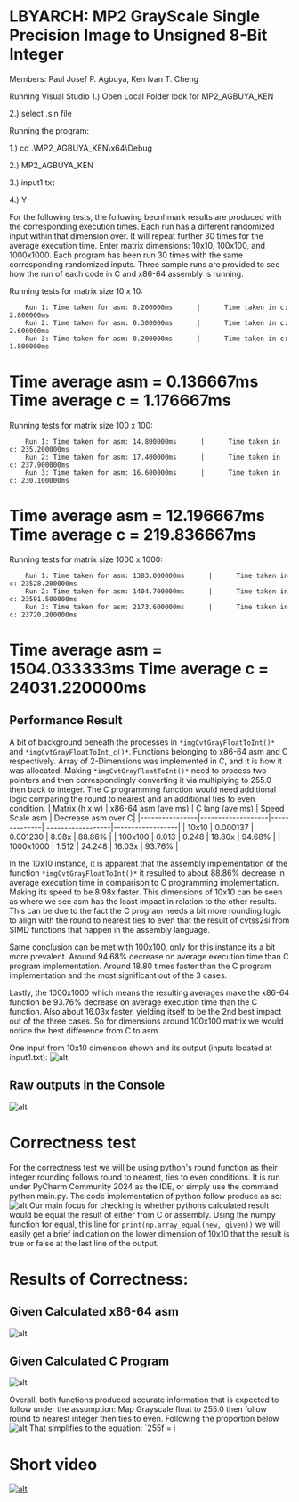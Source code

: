 # LBYARCH: MP2 GrayScale Single Precision Image to Unsigned 8-Bit Integer

Members:
Paul Josef P. Agbuya,
Ken Ivan T. Cheng

Running Visual Studio
1.) Open Local Folder look for MP2_AGBUYA_KEN

2.) select .sln file

Running the program:

1.) cd .\MP2_AGBUYA_KEN\x64\Debug

2.) MP2_AGBUYA_KEN

3.) input1.txt

4.) Y


For the following tests, the following becnhmark results are produced with the corresponding execution times. Each run has a different randomized input within that dimension over. It will repeat further 30 times for the average execution time. 
Enter matrix dimensions: 10x10, 100x100, and 1000x1000. Each program has been run 30 times with the same corresponding randomized inputs. Three sample runs are provided to see how the run of each code in C and x86-64 assembly is running.

Running tests for matrix size 10 x 10:

        Run 1: Time taken for asm: 0.200000ms      |      Time taken in c: 2.800000ms
        Run 2: Time taken for asm: 0.300000ms      |      Time taken in c: 2.600000ms
        Run 3: Time taken for asm: 0.200000ms      |      Time taken in c: 1.800000ms

Time average asm = 0.136667ms
Time average c = 1.176667ms
===========================

Running tests for matrix size 100 x 100:

        Run 1: Time taken for asm: 14.800000ms      |      Time taken in c: 235.200000ms
        Run 2: Time taken for asm: 17.400000ms      |      Time taken in c: 237.900000ms
        Run 3: Time taken for asm: 16.600000ms      |      Time taken in c: 230.100000ms

Time average asm = 12.196667ms
Time average c = 219.836667ms
===========================

Running tests for matrix size 1000 x 1000:

        Run 1: Time taken for asm: 1383.000000ms      |      Time taken in c: 23528.200000ms
        Run 2: Time taken for asm: 1404.700000ms      |      Time taken in c: 23591.500000ms
        Run 3: Time taken for asm: 2173.600000ms      |      Time taken in c: 23720.200000ms

Time average asm = 1504.033333ms
Time average c = 24031.220000ms
===========================

## Performance Result
A bit of background beneath the processes in ``*imgCvtGrayFloatToInt()*`` and ``*imgCvtGrayFloatToInt_c()*``. Functions belonging to x86-64 asm and C respectively. Array of 2-Dimensions was implemented in C, and it is how it was allocated. Making ``*imgCvtGrayFloatToInt()*`` need to process two pointers and then correspondingly converting it via multiplying to 255.0 then back to integer. The C programming function would need additional logic comparing the round to nearest and an additional ties to even condition.
| Matrix (h x w) | x86-64 asm   (ave ms) | C lang (ave ms)  | Speed Scale asm  | Decrease asm over C|
|----------------|-------------------|--------------| ------------------|------------------|
| 10x10          | 0.000137	     | 0.001230	    | 8.98x		| 88.86%		|
| 100x100        | 0.013     | 0.248    | 18.80x		| 94.68%	|
| 1000x1000      | 1.512     | 24.248     | 16.03x		| 93.76%		|



In the 10x10 instance, it is apparent that the assembly implementation of the function ``*imgCvtGrayFloatToInt()*`` it resulted to about 88.86% decrease in average execution time in comparison to C programming implementation. Making its speed to be 8.98x faster. This dimensions of 10x10 can be seen as where we see asm has the least impact in relation to the other results. This can be due to the fact the C program needs a bit more rounding logic to align with the round to nearest ties to even that the result of cvtss2si from SIMD functions that happen in the assembly language.

Same conclusion can be met with 100x100, only for this instance its a bit more prevalent. Around 94.68% decrease on average execution time than C program implementation. Around 18.80 times faster than the C program implementation and the most significant out of the 3 cases.

Lastly, the 1000x1000 which means the resulting averages make the x86-64 function be 93.76% decrease on average execution time than the C function. Also about 16.03x faster, yielding itself to be the 2nd best impact out of the three cases. So for dimensions around 100x100 matrix we would notice the best difference from C to asm.


One input from 10x10 dimension shown and its output (inputs located at input1.txt):
![alt](./pics/1.png)


## Raw outputs in the Console
![alt](./pics/20241202000509.png)




# Correctness test

For the correctness test we will be using python's round function as their integer rounding follows round to nearest, ties to even conditions. It is run under PyCharm Community 2024 as the IDE, or simply use the command python main.py. The code implementation of python follow produce as so:
![alt](./pics/20241202005119.png)
Our main focus for checking is whether pythons calculated result would be equal the result of either from C or assembly. Using the numpy function for equal, this line for `print(np.array_equal(new, given))` we will easily get a brief indication on the lower dimension of 10x10 that the result is true or false at the last line of the output.

# Results of Correctness:

## Given Calculated x86-64 asm
![alt](./pics/20241202001234.png)


## Given Calculated C Program
![alt](./pics/20241202001318.png)

Overall, both functions produced accurate information that is expected to follow under the assumption: Map Grayscale float to 255.0 then follow round to nearest integer then ties to even. Following the proportion below
![alt](./pics/20241202003630.png)
That simplifies to the equation:  `255f = i


# Short video

[![alt](https://go.screenpal.com/player/appearance/cZlVqtnncYF)](https://go.screenpal.com/player/appearance/cZlVqtnncYF)

